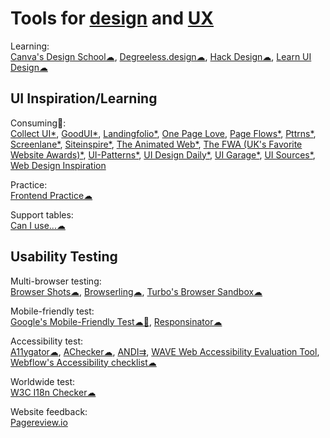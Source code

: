 
# Tools for [design](https://notageni.us/design/) and [UX](https://trendless.tech/ux-ui/)

Learning:  
[Canva's Design School☁](https://designschool.canva.com/),
[Degreeless.design☁](https://www.degreeless.design/),
[Hack Design☁](https://hackdesign.org/),
[Learn UI Design☁](https://learnui.design/)

## UI Inspiration/Learning

Consuming💩:  
[Collect UI*](https://collectui.com/),
[GoodUI*](https://goodui.org/),
[Landingfolio*](https://www.landingfolio.com/),
[One Page Love](https://onepagelove.com/),
[Page Flows*](https://pageflows.com/),
[Pttrns*](https://pttrns.com/),
[Screenlane*](https://screenlane.com/),
[Siteinspire*](https://www.siteinspire.com/),
[The Animated Web*](https://theanimatedweb.com/),
[The FWA (UK's Favorite Website Awards)*](https://thefwa.com/),
[UI-Patterns*](http://ui-patterns.com/),
[UI Design Daily*](https://uidesigndaily.com/),
[UI Garage*](https://uigarage.net/),
[UI Sources*](https://www.uisources.com/),
[Web Design Inspiration](https://www.webdesign-inspiration.com/)

Practice:  
[Frontend Practice☁](https://www.frontendpractice.com/)

Support tables:  
[Can I use...☁](https://www.caniuse.com/)

## Usability Testing

Multi-browser testing:  
[Browser Shots☁](http://browsershots.org/),
[Browserling☁](https://www.browserling.com/),
[Turbo's Browser Sandbox☁](https://turbo.net/browsers)

Mobile-friendly test:  
[Google's Mobile-Friendly Test☁🧛](https://search.google.com/test/mobile-friendly),
[Responsinator☁](https://www.responsinator.com/)

Accessibility test:  
[A11ygator☁](https://a11ygator.chialab.io/),
[AChecker☁](https://achecker.ca/),
[ANDI⇉](https://www.ssa.gov/accessibility/andi/help/install.html),
[WAVE Web Accessibility Evaluation Tool](https://wave.webaim.org/),
[Webflow's Accessibility checklist☁](https://webflow.com/accessibility/checklist)

Worldwide test:  
[W3C I18n Checker☁](https://validator.w3.org/i18n-checker/)

Website feedback:  
[Pagereview.io](https://pagereview.io/)
